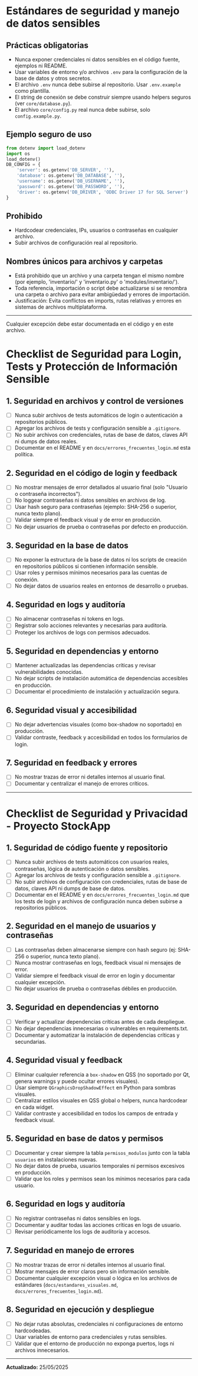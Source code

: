 # Estándares de seguridad y manejo de datos sensibles

## Prácticas obligatorias

- Nunca exponer credenciales ni datos sensibles en el código fuente, ejemplos ni README.
- Usar variables de entorno y/o archivos `.env` para la configuración de la base de datos y otros secretos.
- El archivo `.env` nunca debe subirse al repositorio. Usar `.env.example` como plantilla.
- El string de conexión se debe construir siempre usando helpers seguros (ver `core/database.py`).
- El archivo `core/config.py` real nunca debe subirse, solo `config.example.py`.

## Ejemplo seguro de uso

```python
from dotenv import load_dotenv
import os
load_dotenv()
DB_CONFIG = {
    'server': os.getenv('DB_SERVER', ''),
    'database': os.getenv('DB_DATABASE', ''),
    'username': os.getenv('DB_USERNAME', ''),
    'password': os.getenv('DB_PASSWORD', ''),
    'driver': os.getenv('DB_DRIVER', 'ODBC Driver 17 for SQL Server')
}
```

## Prohibido

- Hardcodear credenciales, IPs, usuarios o contraseñas en cualquier archivo.
- Subir archivos de configuración real al repositorio.

## Nombres únicos para archivos y carpetas

- Está prohibido que un archivo y una carpeta tengan el mismo nombre (por ejemplo, 'inventario/' y 'inventario.py' o 'modules/inventario/').
- Toda referencia, importación o script debe actualizarse si se renombra una carpeta o archivo para evitar ambigüedad y errores de importación.
- Justificación: Evita conflictos en imports, rutas relativas y errores en sistemas de archivos multiplataforma.

---

Cualquier excepción debe estar documentada en el código y en este archivo.

# Checklist de Seguridad para Login, Tests y Protección de Información Sensible

## 1. Seguridad en archivos y control de versiones

- [ ] Nunca subir archivos de tests automáticos de login o autenticación a repositorios públicos.
- [ ] Agregar los archivos de tests y configuración sensible a `.gitignore`.
- [ ] No subir archivos con credenciales, rutas de base de datos, claves API ni dumps de datos reales.
- [ ] Documentar en el README y en `docs/errores_frecuentes_login.md` esta política.

## 2. Seguridad en el código de login y feedback

- [ ] No mostrar mensajes de error detallados al usuario final (solo "Usuario o contraseña incorrectos").
- [ ] No loggear contraseñas ni datos sensibles en archivos de log.
- [ ] Usar hash seguro para contraseñas (ejemplo: SHA-256 o superior, nunca texto plano).
- [ ] Validar siempre el feedback visual y de error en producción.
- [ ] No dejar usuarios de prueba o contraseñas por defecto en producción.

## 3. Seguridad en la base de datos

- [ ] No exponer la estructura de la base de datos ni los scripts de creación en repositorios públicos si contienen información sensible.
- [ ] Usar roles y permisos mínimos necesarios para las cuentas de conexión.
- [ ] No dejar datos de usuarios reales en entornos de desarrollo o pruebas.

## 4. Seguridad en logs y auditoría

- [ ] No almacenar contraseñas ni tokens en logs.
- [ ] Registrar solo acciones relevantes y necesarias para auditoría.
- [ ] Proteger los archivos de logs con permisos adecuados.

## 5. Seguridad en dependencias y entorno

- [ ] Mantener actualizadas las dependencias críticas y revisar vulnerabilidades conocidas.
- [ ] No dejar scripts de instalación automática de dependencias accesibles en producción.
- [ ] Documentar el procedimiento de instalación y actualización segura.

## 6. Seguridad visual y accesibilidad

- [ ] No dejar advertencias visuales (como box-shadow no soportado) en producción.
- [ ] Validar contraste, feedback y accesibilidad en todos los formularios de login.

## 7. Seguridad en feedback y errores

- [ ] No mostrar trazas de error ni detalles internos al usuario final.
- [ ] Documentar y centralizar el manejo de errores críticos.

---

# Checklist de Seguridad y Privacidad - Proyecto StockApp

## 1. Seguridad de código fuente y repositorio

- [ ] Nunca subir archivos de tests automáticos con usuarios reales, contraseñas, lógica de autenticación o datos sensibles.
- [ ] Agregar los archivos de tests y configuración sensible a `.gitignore`.
- [ ] No subir archivos de configuración con credenciales, rutas de base de datos, claves API ni dumps de base de datos.
- [ ] Documentar en el README y en `docs/errores_frecuentes_login.md` que los tests de login y archivos de configuración nunca deben subirse a repositorios públicos.

## 2. Seguridad en el manejo de usuarios y contraseñas

- [ ] Las contraseñas deben almacenarse siempre con hash seguro (ej: SHA-256 o superior, nunca texto plano).
- [ ] Nunca mostrar contraseñas en logs, feedback visual ni mensajes de error.
- [ ] Validar siempre el feedback visual de error en login y documentar cualquier excepción.
- [ ] No dejar usuarios de prueba o contraseñas débiles en producción.

## 3. Seguridad en dependencias y entorno

- [ ] Verificar y actualizar dependencias críticas antes de cada despliegue.
- [ ] No dejar dependencias innecesarias o vulnerables en requirements.txt.
- [ ] Documentar y automatizar la instalación de dependencias críticas y secundarias.

## 4. Seguridad visual y feedback

- [ ] Eliminar cualquier referencia a `box-shadow` en QSS (no soportado por Qt, genera warnings y puede ocultar errores visuales).
- [ ] Usar siempre `QGraphicsDropShadowEffect` en Python para sombras visuales.
- [ ] Centralizar estilos visuales en QSS global o helpers, nunca hardcodear en cada widget.
- [ ] Validar contraste y accesibilidad en todos los campos de entrada y feedback visual.

## 5. Seguridad en base de datos y permisos

- [ ] Documentar y crear siempre la tabla `permisos_modulos` junto con la tabla `usuarios` en instalaciones nuevas.
- [ ] No dejar datos de prueba, usuarios temporales ni permisos excesivos en producción.
- [ ] Validar que los roles y permisos sean los mínimos necesarios para cada usuario.

## 6. Seguridad en logs y auditoría

- [ ] No registrar contraseñas ni datos sensibles en logs.
- [ ] Documentar y auditar todas las acciones críticas en logs de usuario.
- [ ] Revisar periódicamente los logs de auditoría y accesos.

## 7. Seguridad en manejo de errores

- [ ] No mostrar trazas de error ni detalles internos al usuario final.
- [ ] Mostrar mensajes de error claros pero sin información sensible.
- [ ] Documentar cualquier excepción visual o lógica en los archivos de estándares (`docs/estandares_visuales.md`, `docs/errores_frecuentes_login.md`).

## 8. Seguridad en ejecución y despliegue

- [ ] No dejar rutas absolutas, credenciales ni configuraciones de entorno hardcodeadas.
- [ ] Usar variables de entorno para credenciales y rutas sensibles.
- [ ] Validar que el entorno de producción no exponga puertos, logs ni archivos innecesarios.

---

**Actualizado:** 25/05/2025

